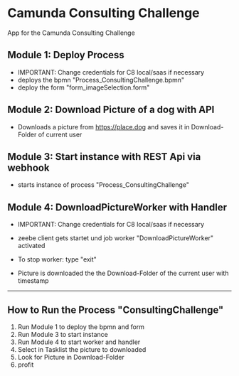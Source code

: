 # Camunda Consulting Challenge
App for the Camunda Consulting Challenge

## Module 1: Deploy Process
- IMPORTANT: Change credentials for C8 local/saas if necessary
- deploys the bpmn "Process_ConsultingChallenge.bpmn"
- deploy the form "form_imageSelection.form"

## Module 2: Download Picture of a dog with API
- Downloads a picture from https://place.dog and saves it in Download-Folder of current user

## Module 3: Start instance with REST Api via webhook
- starts instance of process "Process_ConsultingChallenge"

## Module 4: DownloadPictureWorker with Handler
- IMPORTANT: Change credentials for C8 local/saas if necessary

- zeebe client gets startet und job worker "DownloadPictureWorker" activated
- To stop worker: type "exit"

- Picture is downloaded the the Download-Folder of the current user with timestamp


_________

## How to Run the Process "ConsultingChallenge"

1. Run Module 1 to deploy the bpmn and form
2. Run Module 3 to start instance
3. Run Module 4 to start worker and handler
4. Select in Tasklist the picture to downloaded
5. Look for Picture in Download-Folder
6. profit
 
